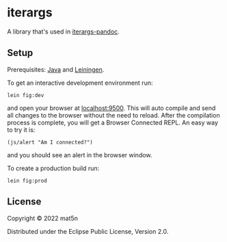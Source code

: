 
# iterargs

A library that's used in [iterargs-pandoc][1].

[1]: https://github.com/mat5n/iterargs-pandoc

## Setup

Prerequisites: [Java][3] and [Leiningen][4].

To get an interactive development environment run:

    lein fig:dev

and open your browser at [localhost:9500][2].  This will auto compile
and send all changes to the browser without the need to reload.  After
the compilation process is complete, you will get a Browser Connected
REPL.  An easy way to try it is:

    (js/alert "Am I connected?")

and you should see an alert in the browser window.

To create a production build run:

    lein fig:prod

[2]: http://localhost:9500/
[3]: https://openjdk.java.net
[4]: https://leiningen.org

## License

Copyright © 2022 mat5n

Distributed under the Eclipse Public License, Version 2.0.
